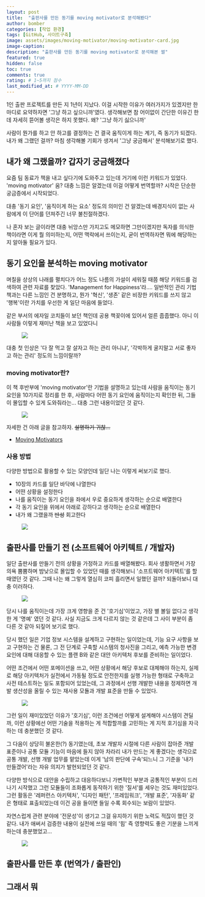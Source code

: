 ```yaml
---
layout: post
title:  "출판사를 만든 동기를 moving motivator로 분석해봤다"
author: bomber
categories: [작업 환경]
tags: [GitHub, 사이트구축]
image: assets/images/moving-motivator/moving-motivator-card.jpg
image-caption: 
description: "출판사를 만든 동기를 moving motivator로 분석해본 썰"
featured: true
hidden: false
toc: true
comments: true
rating: # 1~5까지 점수
last_modified_at: # YYYY-MM-DD
---
```


1인 출판 프로젝트를 만든 지 1년이 지났다. 이걸 시작한 이유가 여러가지가 있겠지만 한 마디로 요약하자면 '그냥 하고 싶으니까'였다. 
생각해보면 참 어이없이 간단한 이유긴 한데 자세히 뜯어볼 생각은 하지 못했다. 왜? '그냥 하기 싫으니까' 

사람이 뭔가를 하고 안 하고를 결정하는 건 결국 움직이게 하는 계기, 즉 동기가 되겠다. 내가 왜 그랬던 걸까? 마침 생각해볼 기회가 생겨서 '그냥 궁금해서' 분석해보기로 했다. 

## 내가 왜 그랬을까? 갑자기 궁금해졌다

요즘 팀 동료가 책을 내고 싶다기에 도와주고 있는데 거기에 이런 키워드가 있었다. 'moving motivator' 움? 대충 느낌은 알겠는데 이걸 어떻게 번역할까? 시작은 단순한 궁금증에서 시작되었다.

대충 '동기 요인', '움직이게 하는 요소' 정도의 의미인 건 알겠는데 배경지식이 없는 사람에게 이 단어를 던져주긴 너무 불친절하겠다. 

나 혼자 보는 글이라면 대충 뉘앙스만 가지고도 메모하면 그만이겠지만 독자를 의식한 책이라면 이게 뭘 의미하는지, 어떤 맥락에서 쓰이는지, 굳이 번역하자면 뭐에 해당하는지 알아둘 필요가 있다. 

## 동기 요인을 분석하는 moving motivator

며칠을 상상의 나래를 펼치다가 어느 정도 나름의 가설이 세워질 때쯤 해당 키워드를 검색하여 관련 자료를 찾았다. 'Management for Happiness'라.... 일반적인 관리 기법 책과는 다른 느낌인 건 분명하고, 뭔가 '혁신', '생존' 같은 비장한 키워드를 쓰지 않고 '행복'이란 가치를 우선한 게 일단 마음에 들었다.

같은 부서의 에자일 코치들이 보던 책인데 공용 책꽂이에 있어서 얼른 줍줍했다.
아니 이 사람들 이렇게 재미난 책을 보고 있었다니

<figure>
<img  src="{{ site.baseurl }}/assets/images/moving-motivator/management-for-happiness.jpg" alter="book">
<figcaption>
</figcaption>
</figure>

대충 첫 인상은 '다 잘 먹고 잘 살자고 하는 관리 아니냐', '각박하게 굴지말고 서로 좋자고 하는 관리' 정도의 느낌이랄까?

### moving motivator란?

이 책 후반부에 'moving motivator'란 기법을 설명하고 있는데 사람을 움직이는 동기 요인을 10가지로 정리를 한 후, 사람마다 어떤 동기 요인에 움직이는지 확인한 뒤, 그들이 몰입할 수 있게 도와줘라는... 대충 그런 내용이었던 것 같다.

<figure>
<img  src="{{ site.baseurl }}/assets/images/moving-motivator/motivator.jpg" alter="description">
<figcaption>
</figcaption>
</figure>

자세한 건 아래 글을 참고하자. <del>설명하기 귀찮...</del>

<ul>
<li>
<a href="https://management30.com/practice/moving-motivators/" target="_blank">Moving Motivators</a>
</li>
</ul>

### 사용 방법

다양한 방법으로 활용할 수 있는 모양인데 일단 나는 이렇게 써보기로 했다.

* 10장의 카드를 일단 바닥에 나열한다
* 어떤 상황을 설정한다
* 나를 움직이는 동기 요인을 좌에서 우로 중요하게 생각하는 순으로 배열한다
* 각 동기 요인을 위에서 아래로 강하다고 생각하는 순으로 배열한다
* 내가 왜 그랬을까 <del>반성</del> 회고한다

<figure>
<img  src="{{ site.baseurl }}/assets/images/moving-motivator/moving-motivator-card2.jpg" alter="card">
<figcaption>
</figcaption>
</figure>


## 출판사를 만들기 전 (소프트웨어 아키텍트 / 개발자)

일단 출판사를 만들기 전의 상황을 가정하고 카드를 배열해봤다.
회사 생활하면서 가장 의욕 뿜뿜하며 밤낮으로 몰입할 수 있었던 때를 생각해보니 '소프트웨어 아키텍트'를 할 때였던 것 같다. 
그때 나는 왜 그렇게 열심히 코피 흘리면서 일했던 걸까? 되돌아보니 대충 이러하다.

<figure>
<img  src="{{ site.baseurl }}/assets/images/moving-motivator/moving-motivator-architect.jpg" alter="card">
<figcaption>
</figcaption>
</figure>

당시 나를 움직이는데 가장 크게 영향을 준 건 '호기심'이었고, 가장 별 볼일 없다고 생각한 게 '명예' 였던 것 같다. 사실 지금도 크게 다르지 않는 것 같은데 그 사이 부분이 좀 다른 것 같아 되짚어 보기로 했다. 

당시 했던 일은 기업 정보 시스템을 설계하고 구현하는 일이었는데, 기능 요구 사항을 보고 구현하는 건 물론, 그 전 단계로 구축할 시스템의 청사진을 그리고, 예측 가능한 변경 요인에 대해 대응할 수 있는 플랜 B와 같은 대안 아키텍처 후보를 준비하는 일이었다. 

어떤 조건에서 어떤 포메이션을 쓰고, 어떤 상황에서 해당 후보로 대체해야 하는지, 실제로 해당 아키텍처가 실전에서 가동될 정도로 안전한지를 실행 가능한 형태로 구축하고 사전 테스트하는 일도 포함되어 있었는데, 그 과정에서 선행 개발한 내용을 정제하면 개발 생산성을 올릴 수 있는 재사용 모됼과 개발 표준을 만들 수 있었다. 

<figure>
<img  src="{{ site.baseurl }}/assets/images/moving-motivator/moving-motivator-architect-1.jpg" alter="card">
<figcaption>
</figcaption>
</figure>

그런 일이 재미있었던 이유가 '호기심', 이런 조건에선 어떻게 설계해야 시스템이 견딜까, 이런 상황에선 어떤 기술을 적용하는 게 적합할까를 고민하는 게 지적 호기심을 자극하는 데 충분했던 것 같다. 

그 다음이 상당히 불온한(?) 동기였는데, 초보 개발자 시절에 다른 사람이 잡아준 개발 표준이나 공통 모듈 기능이 마음에 들지 않아 차라리 내가 만드는 게 좋겠다는 생각으로 공통 개발, 선행 개발 업무를 맡았는데 이게 '남의 판단에 구속'되느니 그 기준을 '내가 만들겠어'라는 자유 의지가 발현되었던 것 같다. 

다양한 방식으로 대안을 수립하고 대응하다보니 가변적인 부분과 공통적인 부분이 드러나기 시작했고 그런 모듈들이 조화롭게 동작하기 위한 '질서'를 세우는 것도 재미있었다. 그런 활동은 '레퍼런스 아키텍처', '디자인 패턴', '프레임워크', '개발 표준', '자동화' 같은 형태로 표출되었는데 이건 공을 들이면 들일 수록 회수되는 보람이 있었다. 

자연스럽게 관련 분야에 '전문성'이 생기고 그걸 유지하기 위한 노력도 적잖이 했던 것 같다. 내가 애써서 검증한 내용이 실전에 쓰일 때의 '힘' 즉 영향력도 좋은 기분을 느끼게 하는데 충분했었고...

<figure>
<img  src="{{ site.baseurl }}/assets/images/moving-motivator/moving-motivator-architect-2.jpg" alter="card">
<figcaption>
</figcaption>
</figure>



## 출판사를 만든 후 (번역가 / 출판인)

## 그래서 뭐

